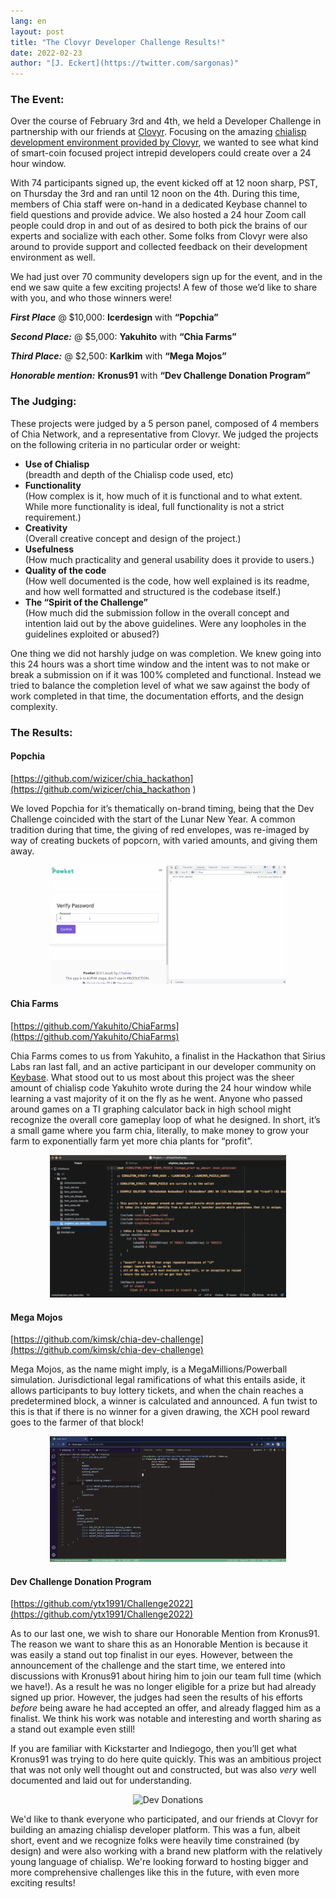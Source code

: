 ```yaml
---
lang: en
layout: post
title: "The Clovyr Developer Challenge Results!"
date: 2022-02-23
author: "[J. Eckert](https://twitter.com/sargonas)"
---
```

### The Event:

Over the course of February 3rd and 4th, we held a Developer Challenge in partnership with our friends at [Clovyr](https://clovyr.app/code). Focusing on the amazing [chialisp development environment provided by Clovyr](https://www.chia.net/2022/01/18/learn-chialisp-with-clovyr.en.html), we wanted to see what kind of smart-coin focused project intrepid developers could create over a 24 hour window.


With 74 participants signed up, the event kicked off at 12 noon sharp, PST, on Thursday the 3rd and ran until 12 noon on the 4th. During this time, members of Chia staff were on-hand in a dedicated Keybase channel to field questions and provide advice. We also hosted a 24 hour Zoom call people could drop in and out of as desired to both pick the brains of our experts and socialize with each other. Some folks from Clovyr were also around to provide support and collected feedback on their development environment as well.

We had just over 70 community developers sign up for the event, and in the end we saw quite a few exciting projects! A few of those we’d like to share with you, and who those winners were!



***First Place*** @  $10,000: **Icerdesign** with **“Popchia”**

***Second Place:*** @ $5,000: **Yakuhito** with **“Chia Farms”**

***Third Place:*** @ $2,500: **Karlkim** with **“Mega Mojos”**

***Honorable mention:*** **Kronus91** with **“Dev Challenge Donation Program”**


### The Judging:

These projects were judged by a 5 person panel, composed of 4 members of Chia Network, and a representative from Clovyr. We judged the projects on the following criteria in no particular order or weight:


- **Use of Chialisp**<br> 
  (breadth and depth of the Chialisp code used, etc)
- **Functionality**<br> 
  (How complex is it, how much of it is functional and to what extent. While more functionality is ideal, full functionality is not a strict requirement.)
- **Creativity**<br>
  (Overall creative concept and design of the project.)
- **Usefulness**<br>
  (How much practicality and general usability does it provide to users.)
- **Quality of the code**<br>
  (How well documented is the code, how well explained is its readme, and how well formatted and structured is the codebase itself.)
- **The “Spirit of the Challenge”**<br>
  (How much did the submission follow in the overall concept and intention laid out by the above guidelines. Were any loopholes in the guidelines exploited or abused?)

One thing we did not harshly judge on was completion. We knew going into this 24 hours was a short time window and the intent was to not make or break a submission on if it was 100% completed and functional. Instead we tried to balance the completion level of what we saw against the body of work completed in that time, the documentation efforts, and the design complexity.

### The Results:

#### Popchia
[https://github.com/wizicer/chia_hackathon](https://github.com/wizicer/chia_hackathon
)

We loved Popchia for it’s thematically on-brand timing, being that the Dev Challenge coincided with the start of the Lunar New Year. A common tradition during that time, the giving of red envelopes, was re-imaged by way of creating buckets of popcorn, with varied amounts, and giving them away. 

<p align="center">
<img src="/assets/blog/popchia.gif" alt="Popchia" width="75%">
</p>

#### Chia Farms
[https://github.com/Yakuhito/ChiaFarms](https://github.com/Yakuhito/ChiaFarms)

Chia Farms comes to us from Yakuhito, a finalist in the Hackathon that Sirius Labs ran last fall, and an active participant in our developer community on [Keybase](https://keybase.io/team/chia_network.public). What stood out to us most about this project was the sheer amount of chialisp code Yakuhito wrote during the 24 hour window while learning a vast majority of it on the fly as he went. Anyone who passed around games on a TI graphing calculator back in high school might recognize the overall core gameplay loop of what he designed. In short, it’s a small game where you farm chia, literally, to make money to grow your farm to exponentially farm yet more chia plants for “profit”.

<p align="center">
<img src="/assets/blog/chia-farms.gif" alt="Chia Farms" width="75%">
</p>

#### Mega Mojos
[https://github.com/kimsk/chia-dev-challenge](https://github.com/kimsk/chia-dev-challenge)

Mega Mojos, as the name might imply, is a MegaMillions/Powerball simulation. Jurisdictional legal ramifications of what this entails aside, it allows participants to buy lottery tickets, and when the chain reaches a predetermined block, a winner is calculated and announced. A fun twist to this is that if there is no winner for a given drawing, the XCH pool reward goes to the farmer of that block! 

<p align="center">
<img src="/assets/blog/mega-mojos.gif" alt="Mega Mojos" width="75%">
</p>

#### Dev Challenge Donation Program
[https://github.com/ytx1991/Challenge2022](https://github.com/ytx1991/Challenge2022)

As to our last one, we wish to share our Honorable Mention from Kronus91. The reason we want to share this as an Honorable Mention is because it was easily a stand out top finalist in our eyes. However, between the announcement of the challenge and the start time, we entered into discussions with Kronus91 about hiring him to join our team full time (which we have!). As a result he was no longer eligible for a prize but had already signed up prior. However, the judges had seen the results of his efforts _before_ being aware he had accepted an offer, and already flagged him as a finalist. We think his work was notable and interesting and worth sharing as a stand out example even still!

If you are familiar with Kickstarter and Indiegogo, then you’ll get what Kronus91 was trying to do here quite quickly. This was an ambitious project that was not only well thought out and constructed, but was also _very_ well documented and laid out for understanding. 

<p align="center">
<img src="/assets/blog/dev-donations.gif" alt="Dev Donations" width="75%">
</p>

We'd like to thank everyone who participated, and our friends at Clovyr for building an amazing chialisp developer platform. This was a fun, albeit short, event and we recognize folks were heavily time constrained (by design) and were also working with a brand new platform with the relatively young language of chialisp. We're looking forward to hosting bigger and more comprehensive challenges like this in the future, with even more exciting results!
